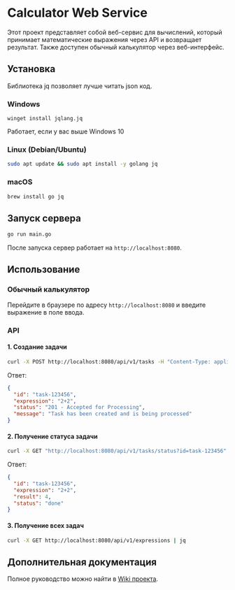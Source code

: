 # Calculator Web Service

Этот проект представляет собой веб-сервис для вычислений, который принимает математические выражения через API и возвращает результат. Также доступен обычный калькулятор через веб-интерфейс.

## Установка

Библиотека jq позволяет лучше читать json код.

### Windows

```
winget install jqlang.jq
```

Работает, если у вас выше Windows 10

### Linux (Debian/Ubuntu)

```sh
sudo apt update && sudo apt install -y golang jq
```

### macOS

```sh
brew install go jq
```

## Запуск сервера

```sh
go run main.go
```

После запуска сервер работает на `http://localhost:8080`.

## Использование

### Обычный калькулятор

Перейдите в браузере по адресу `http://localhost:8080` и введите выражение в поле ввода.

### API

#### 1. Создание задачи

```sh
curl -X POST http://localhost:8080/api/v1/tasks -H "Content-Type: application/json" -d '{"expression": "2+2"}' | jq
```

Ответ:

```json
{
  "id": "task-123456",
  "expression": "2+2",
  "status": "201 - Accepted for Processing",
  "message": "Task has been created and is being processed"
}
```

#### 2. Получение статуса задачи

```sh
curl -X GET "http://localhost:8080/api/v1/tasks/status?id=task-123456" | jq
```

Ответ:

```json
{
  "id": "task-123456",
  "expression": "2+2",
  "result": 4,
  "status": "done"
}
```

#### 3. Получение всех задач

```sh
curl -X GET http://localhost:8080/api/v1/expressions | jq
```

## Дополнительная документация

Полное руководство можно найти в [Wiki проекта](https://github.com/ТВОЙ-АККАУНТ/РЕПОЗИТОРИЙ/wiki).

